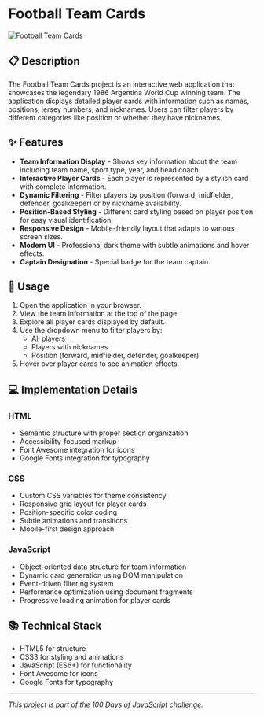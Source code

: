 # Football Team Cards

![Football Team Cards](https://img.shields.io/badge/Day_36-100_Days_of_JavaScript-f7df1e?style=for-the-badge&logo=javascript)

## 📋 Description

The Football Team Cards project is an interactive web application that showcases the legendary 1986 Argentina World Cup winning team. The application displays detailed player cards with information such as names, positions, jersey numbers, and nicknames. Users can filter players by different categories like position or whether they have nicknames.

## ✨ Features

- **Team Information Display** - Shows key information about the team including team name, sport type, year, and head coach.
- **Interactive Player Cards** - Each player is represented by a stylish card with complete information.
- **Dynamic Filtering** - Filter players by position (forward, midfielder, defender, goalkeeper) or by nickname availability.
- **Position-Based Styling** - Different card styling based on player position for easy visual identification.
- **Responsive Design** - Mobile-friendly layout that adapts to various screen sizes.
- **Modern UI** - Professional dark theme with subtle animations and hover effects.
- **Captain Designation** - Special badge for the team captain.

## 🚀 Usage

1. Open the application in your browser.
2. View the team information at the top of the page.
3. Explore all player cards displayed by default.
4. Use the dropdown menu to filter players by:
   - All players
   - Players with nicknames
   - Position (forward, midfielder, defender, goalkeeper)
5. Hover over player cards to see animation effects.

## 💻 Implementation Details

### HTML

- Semantic structure with proper section organization
- Accessibility-focused markup
- Font Awesome integration for icons
- Google Fonts integration for typography

### CSS

- Custom CSS variables for theme consistency
- Responsive grid layout for player cards
- Position-specific color coding
- Subtle animations and transitions
- Mobile-first design approach

### JavaScript

- Object-oriented data structure for team information
- Dynamic card generation using DOM manipulation
- Event-driven filtering system
- Performance optimization using document fragments
- Progressive loading animation for player cards

## 📚 Technical Stack

- HTML5 for structure
- CSS3 for styling and animations
- JavaScript (ES6+) for functionality
- Font Awesome for icons
- Google Fonts for typography

---

_This project is part of the [100 Days of JavaScript](https://github.com/akosikhada/100-days-of-javascript) challenge._
